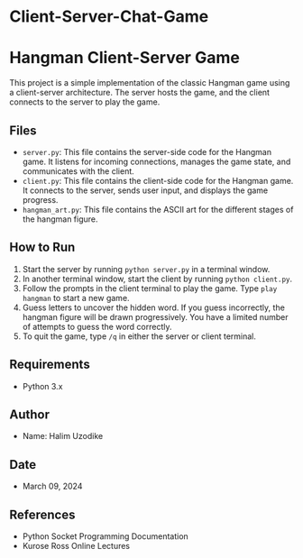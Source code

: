 # Client-Server-Chat-Game
# Hangman Client-Server Game

This project is a simple implementation of the classic Hangman game using a client-server architecture. The server hosts the game, and the client connects to the server to play the game.

## Files

- `server.py`: This file contains the server-side code for the Hangman game. It listens for incoming connections, manages the game state, and communicates with the client.
- `client.py`: This file contains the client-side code for the Hangman game. It connects to the server, sends user input, and displays the game progress.
- `hangman_art.py`: This file contains the ASCII art for the different stages of the hangman figure.

## How to Run

1. Start the server by running `python server.py` in a terminal window.
2. In another terminal window, start the client by running `python client.py`.
3. Follow the prompts in the client terminal to play the game. Type `play hangman` to start a new game.
4. Guess letters to uncover the hidden word. If you guess incorrectly, the hangman figure will be drawn progressively. You have a limited number of attempts to guess the word correctly.
5. To quit the game, type `/q` in either the server or client terminal.

## Requirements

- Python 3.x

## Author

- Name: Halim Uzodike

## Date

- March 09, 2024

## References

- Python Socket Programming Documentation
- Kurose Ross Online Lectures